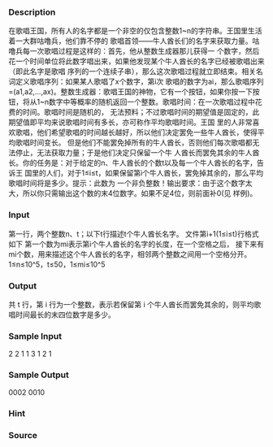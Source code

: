 
### Description
在歌唱王国，所有人的名字都是一个非空的仅包含整数1~n的字符串。王国里生活着一大群咕噜兵，他们靠不停的
歌唱首领——牛人酋长们的名字来获取力量。咕噜兵每一次歌唱过程是这样的：首先，他从整数生成器那儿获得一
个数字，然后花一个时间单位将此数字唱出来，如果他发现某个牛人酋长的名字已经被歌唱出来（即此名字是歌唱
序列的一个连续子串），那么这次歌唱过程就立即结束。相关名词定义歌唱序列：如果某人歌唱了x个数字，第i次
歌唱的数字为ai，那么歌唱序列=(a1,a2,…,ax)。整数生成器：歌唱王国的神物，它有一个按钮，如果你按一下按
钮，将从1~n数字中等概率的随机返回一个整数。歌唱时间：在一次歌唱过程中花费的时间。歌唱时间是随机的，
无法预料；不过歌唱时间的期望值是固定的，此期望值即平均来说歌唱时间有多长，亦可称作平均歌唱时间。王国
里的人非常喜欢歌唱，他们希望歌唱的时间越长越好，所以他们决定罢免一些牛人酋长，使得平均歌唱时间变长。
但是他们不能罢免掉所有的牛人酋长，否则他们每次歌唱都无法停止，无法获取力量；于是他们决定只保留一个牛
人酋长而罢免其余的牛人酋长。你的任务是：对于给定的n、牛人酋长的个数t以及每一个牛人酋长的名字，告诉王
国里的人们，对于1≤i≤t，如果保留第i个牛人酋长，罢免掉其余的，那么平均歌唱时间将是多少。提示：此数为
一个非负整数！输出要求：由于这个数字太大，所以你只需输出这个数的末4位数字。如果不足4位，则前面补0(见
样例)。
### Input

第一行，两个整数n、t；以下t行描述t个牛人酋长名字。
文件第i+1(1≤i≤t)行格式如下
第一个数为mi表示第i个牛人酋长的名字的长度，在一个空格之后，
接下来有mi个数，用来描述这个牛人酋长的名字，相邻两个整数之间用一个空格分开。
1≤n≤10^5，t≤50，1≤mi≤10^5

### Output
共 t 行，第 i 行为一个整数，表示若保留第 i 个牛人酋长而罢免其余的，则平均歌唱时间最长的末四位数字是多少。
### Sample Input
2 2
1 1
3 1 2 1
### Sample Output
0002
0010
### Hint

### Source
